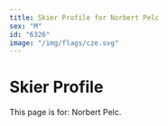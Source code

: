 ```yaml
---
title: Skier Profile for Norbert Pelc
sex: "M"
id: "6326"
image: "/img/flags/cze.svg" 
---
```


# Skier Profile

This page is for: Norbert Pelc.
    
